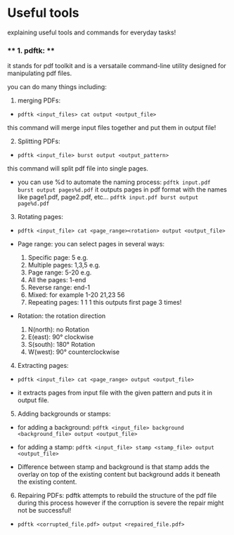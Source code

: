# Useful tools
explaining useful tools and commands for everyday tasks!

### ** 1. pdftk: **
it stands for pdf toolkit and is a versataile command-line utility designed for manipulating pdf files.

you can do many things including:
1. merging PDFs:

  - `pdftk <input_files> cat output <output_file>`
  
  this command will merge input files together and put them in output file!

2. Splitting PDFs:

  - `pdftk <input_file> burst output <output_pattern>`
  
this command will split pdf file into single pages. 

  * you can use %d to automate the naming process: `pdftk input.pdf burst output pages%d.pdf` it outputs pages in pdf format with the names like page1.pdf, page2.pdf, etc...
`pdftk input.pdf burst output page%d.pdf`

3. Rotating pages:

  - `pdftk <input_file> cat <page_range><rotation> output <output_file>`
  
  * Page range: you can select pages in several ways: 
    1. Specific page: 5 e.g.
    2. Multiple pages: 1,3,5 e.g.
    3. Page range: 5-20 e.g.
    4. All the pages: 1-end
    5. Reverse range: end-1
    6. Mixed: for example 1-20 21,23 56
    7. Repeating pages: 1 1 1 this outputs first page 3 times!

  * Rotation: the rotation direction
    1. N(north): no Rotation
    2. E(east): 90° clockwise
    3. S(south): 180° Rotation
    4. W(west): 90° counterclockwise

4. Extracting pages:

  - `pdftk <input_file> cat <page_range> output <output_file>`

  * it extracts pages from input file with the given pattern and puts it in output file.
  
5. Adding backgrounds or stamps:

  - for adding a background: `pdftk <input_file> background <background_file> output <output_file>`
  
  - for adding a stamp: `pdftk <input_file> stamp <stamp_file> output <output_file>`
  
  * Difference between stamp and background is that stamp adds the overlay on top of the existing content but background adds it beneath the existing content.
  
6. Repairing PDFs: pdftk attempts to rebuild the structure of the pdf file during this process however if the corruption is severe the repair might not be successful!

- `pdftk <corrupted_file.pdf> output <repaired_file.pdf>`

